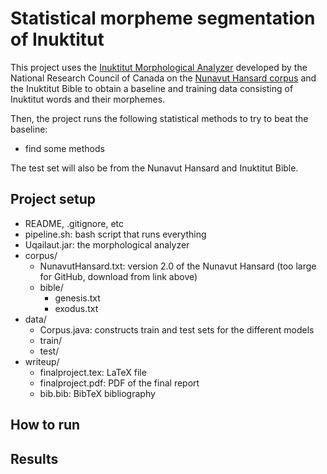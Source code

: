 # Statistical morpheme segmentation of Inuktitut

This project uses the [Inuktitut Morphological Analyzer](http://www.inuktitutcomputing.ca/Uqailaut/info.php) developed by the National Research Council of Canada on the [Nunavut Hansard corpus](http://www.inuktitutcomputing.ca/NunavutHansard/info.php?lang=en) and the Inuktitut Bible to obtain a baseline and training data consisting of Inuktitut words and their morphemes.

Then, the project runs the following statistical methods to try to beat the baseline:
- find some methods

The test set will also be from the Nunavut Hansard and Inuktitut Bible.

## Project setup
- README, .gitignore, etc
- pipeline.sh: bash script that runs everything
- Uqailaut.jar: the morphological analyzer
- corpus/
    - NunavutHansard.txt: version 2.0 of the Nunavut Hansard (too large for GitHub, download from link above)
    - bible/
        - genesis.txt
        - exodus.txt
- data/
    - Corpus.java: constructs train and test sets for the different models
    - train/
    - test/
- writeup/
    - finalproject.tex: LaTeX file
    - finalproject.pdf: PDF of the final report
    - bib.bib: BibTeX bibliography

## How to run

## Results